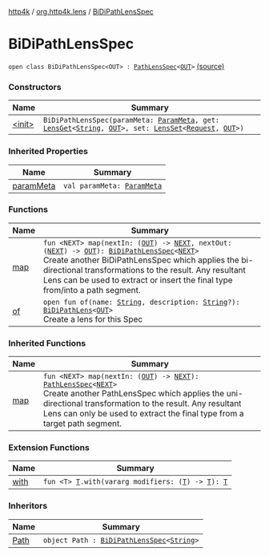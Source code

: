 [http4k](../../index.md) / [org.http4k.lens](../index.md) / [BiDiPathLensSpec](./index.md)

# BiDiPathLensSpec

`open class BiDiPathLensSpec<OUT> : `[`PathLensSpec`](../-path-lens-spec/index.md)`<`[`OUT`](index.md#OUT)`>` [(source)](https://github.com/http4k/http4k/blob/master/http4k-core/src/main/kotlin/org/http4k/lens/path.kt#L54)

### Constructors

| Name | Summary |
|---|---|
| [&lt;init&gt;](-init-.md) | `BiDiPathLensSpec(paramMeta: `[`ParamMeta`](../-param-meta/index.md)`, get: `[`LensGet`](../-lens-get/index.md)`<`[`String`](https://kotlinlang.org/api/latest/jvm/stdlib/kotlin/-string/index.html)`, `[`OUT`](index.md#OUT)`>, set: `[`LensSet`](../-lens-set/index.md)`<`[`Request`](../../org.http4k.core/-request/index.md)`, `[`OUT`](index.md#OUT)`>)` |

### Inherited Properties

| Name | Summary |
|---|---|
| [paramMeta](../-path-lens-spec/param-meta.md) | `val paramMeta: `[`ParamMeta`](../-param-meta/index.md) |

### Functions

| Name | Summary |
|---|---|
| [map](map.md) | `fun <NEXT> map(nextIn: (`[`OUT`](index.md#OUT)`) -> `[`NEXT`](map.md#NEXT)`, nextOut: (`[`NEXT`](map.md#NEXT)`) -> `[`OUT`](index.md#OUT)`): `[`BiDiPathLensSpec`](./index.md)`<`[`NEXT`](map.md#NEXT)`>`<br>Create another BiDiPathLensSpec which applies the bi-directional transformations to the result. Any resultant Lens can be used to extract or insert the final type from/into a path segment. |
| [of](of.md) | `open fun of(name: `[`String`](https://kotlinlang.org/api/latest/jvm/stdlib/kotlin/-string/index.html)`, description: `[`String`](https://kotlinlang.org/api/latest/jvm/stdlib/kotlin/-string/index.html)`?): `[`BiDiPathLens`](../-bi-di-path-lens/index.md)`<`[`OUT`](index.md#OUT)`>`<br>Create a lens for this Spec |

### Inherited Functions

| Name | Summary |
|---|---|
| [map](../-path-lens-spec/map.md) | `fun <NEXT> map(nextIn: (`[`OUT`](../-path-lens-spec/index.md#OUT)`) -> `[`NEXT`](../-path-lens-spec/map.md#NEXT)`): `[`PathLensSpec`](../-path-lens-spec/index.md)`<`[`NEXT`](../-path-lens-spec/map.md#NEXT)`>`<br>Create another PathLensSpec which applies the uni-directional transformation to the result. Any resultant Lens can only be used to extract the final type from a target path segment. |

### Extension Functions

| Name | Summary |
|---|---|
| [with](../../org.http4k.core/with.md) | `fun <T> `[`T`](../../org.http4k.core/with.md#T)`.with(vararg modifiers: (`[`T`](../../org.http4k.core/with.md#T)`) -> `[`T`](../../org.http4k.core/with.md#T)`): `[`T`](../../org.http4k.core/with.md#T) |

### Inheritors

| Name | Summary |
|---|---|
| [Path](../-path/index.md) | `object Path : `[`BiDiPathLensSpec`](./index.md)`<`[`String`](https://kotlinlang.org/api/latest/jvm/stdlib/kotlin/-string/index.html)`>` |
